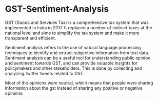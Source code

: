 # GST-Sentiment-Analysis

GST (Goods and Services Tax) is a comprehensive tax system that was implemented in India in 2017. It replaced a number of indirect taxes at the national level and aims to simplify the tax system and make it more transparent and efficient.

Sentiment analysis refers to the use of natural language processing techniques to identify and extract subjective information from text data. Sentiment analysis can be a useful tool for understanding public opinion and sentiment towards GST, and can provide valuable insights for policymakers and other stakeholders. This is done by collecting and analyzing twitter tweets related to GST.

Most of the opinions were neutral, which means that people were sharing information about the gst instead of sharing any positive or negative opinions.
